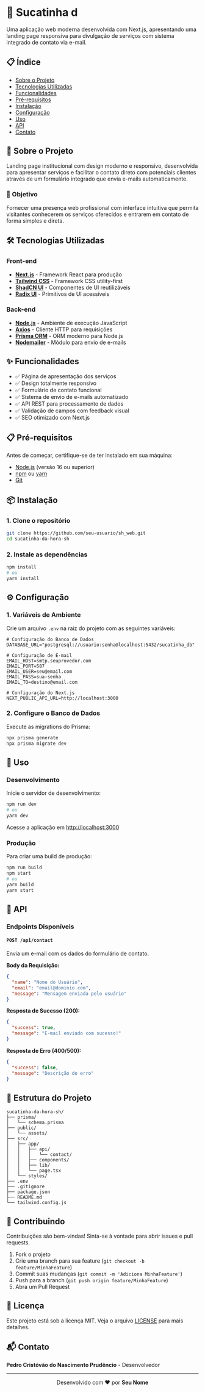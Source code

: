 # 🔧 Sucatinha d

Uma aplicação web moderna desenvolvida com Next.js, apresentando uma landing page responsiva para divulgação de serviços com sistema integrado de contato via e-mail.

## 📋 Índice

- [Sobre o Projeto](#-sobre-o-projeto)
- [Tecnologias Utilizadas](#-tecnologias-utilizadas)
- [Funcionalidades](#-funcionalidades)
- [Pré-requisitos](#-pré-requisitos)
- [Instalação](#-instalação)
- [Configuração](#-configuração)
- [Uso](#-uso)
- [API](#-api)
- [Contato](#-contato)

## 📖 Sobre o Projeto

Landing page institucional com design moderno e responsivo, desenvolvida para apresentar serviços e facilitar o contato direto com potenciais clientes através de um formulário integrado que envia e-mails automaticamente.

### 🎯 Objetivo

Fornecer uma presença web profissional com interface intuitiva que permita visitantes conhecerem os serviços oferecidos e entrarem em contato de forma simples e direta.

## 🛠 Tecnologias Utilizadas

### Front-end
- **[Next.js](https://nextjs.org/)** - Framework React para produção
- **[Tailwind CSS](https://tailwindcss.com/)** - Framework CSS utility-first
- **[ShadCN UI](https://ui.shadcn.com/)** - Componentes de UI reutilizáveis
- **[Radix UI](https://www.radix-ui.com/)** - Primitivos de UI acessíveis

### Back-end
- **[Node.js](https://nodejs.org/)** - Ambiente de execução JavaScript
- **[Axios](https://axios-http.com/)** - Cliente HTTP para requisições
- **[Prisma ORM](https://www.prisma.io/)** - ORM moderno para Node.js
- **[Nodemailer](https://nodemailer.com/)** - Módulo para envio de e-mails

## ✨ Funcionalidades

- ✅ Página de apresentação dos serviços
- ✅ Design totalmente responsivo
- ✅ Formulário de contato funcional
- ✅ Sistema de envio de e-mails automatizado
- ✅ API REST para processamento de dados
- ✅ Validação de campos com feedback visual
- ✅ SEO otimizado com Next.js

## 📋 Pré-requisitos

Antes de começar, certifique-se de ter instalado em sua máquina:

- [Node.js](https://nodejs.org/) (versão 16 ou superior)
- [npm](https://www.npmjs.com/) ou [yarn](https://yarnpkg.com/)
- [Git](https://git-scm.com/)

## 📦 Instalação

### 1. Clone o repositório

```bash
git clone https://github.com/seu-usuario/sh_web.git
cd sucatinha-da-hora-sh
```

### 2. Instale as dependências

```bash
npm install
# ou
yarn install
```

## ⚙️ Configuração

### 1. Variáveis de Ambiente

Crie um arquivo `.env` na raiz do projeto com as seguintes variáveis:

```env
# Configuração do Banco de Dados
DATABASE_URL="postgresql://usuario:senha@localhost:5432/sucatinha_db"

# Configuração de E-mail
EMAIL_HOST=smtp.seuprovedor.com
EMAIL_PORT=587
EMAIL_USER=seu@email.com
EMAIL_PASS=sua-senha
EMAIL_TO=destino@email.com

# Configuração do Next.js
NEXT_PUBLIC_API_URL=http://localhost:3000
```

### 2. Configure o Banco de Dados

Execute as migrations do Prisma:

```bash
npx prisma generate
npx prisma migrate dev
```

## 🚀 Uso

### Desenvolvimento

Inicie o servidor de desenvolvimento:

```bash
npm run dev
# ou
yarn dev
```

Acesse a aplicação em [http://localhost:3000](http://localhost:3000)

### Produção

Para criar uma build de produção:

```bash
npm run build
npm start
# ou
yarn build
yarn start
```

## 📡 API

### Endpoints Disponíveis

#### `POST /api/contact`

Envia um e-mail com os dados do formulário de contato.

**Body da Requisição:**

```json
{
  "name": "Nome do Usuário",
  "email": "email@dominio.com",
  "message": "Mensagem enviada pelo usuário"
}
```

**Resposta de Sucesso (200):**

```json
{
  "success": true,
  "message": "E-mail enviado com sucesso!"
}
```

**Resposta de Erro (400/500):**

```json
{
  "success": false,
  "message": "Descrição do erro"
}
```

## 📂 Estrutura do Projeto

```
sucatinha-da-hora-sh/
├── prisma/
│   └── schema.prisma
├── public/
│   └── assets/
├── src/
│   ├── app/
│   │   ├── api/
│   │   │   └── contact/
│   │   ├── components/
│   │   ├── lib/
│   │   └── page.tsx
│   └── styles/
├── .env
├── .gitignore
├── package.json
├── README.md
└── tailwind.config.js
```

## 🤝 Contribuindo

Contribuições são bem-vindas! Sinta-se à vontade para abrir issues e pull requests.

1. Fork o projeto
2. Crie uma branch para sua feature (`git checkout -b feature/MinhaFeature`)
3. Commit suas mudanças (`git commit -m 'Adiciona MinhaFeature'`)
4. Push para a branch (`git push origin feature/MinhaFeature`)
5. Abra um Pull Request

## 📝 Licença

Este projeto está sob a licença MIT. Veja o arquivo [LICENSE](LICENSE) para mais detalhes.

## 📬 Contato

**Pedro Cristóvão do Nascimento Prudêncio** - Desenvolvedor

---

<div align="center">
  Desenvolvido com ❤️ por <strong>Seu Nome</strong>
</div>
